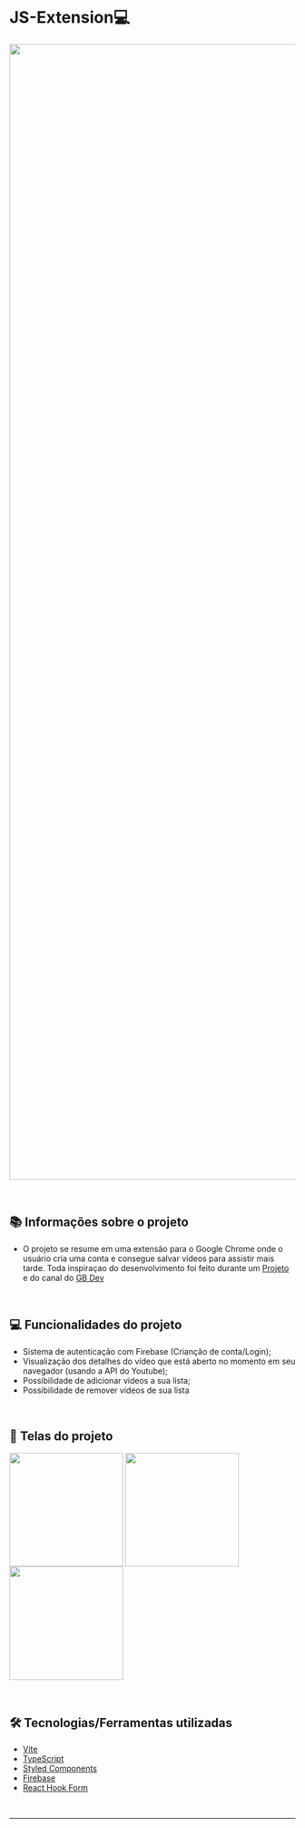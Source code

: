 # JS-Extension💻



<img src="https://user-images.githubusercontent.com/71772559/164887367-576eb71f-a32d-4a89-9ad1-14d251f71fc0.png" width="2000" align="center" />

&nbsp;

## 📚 Informações sobre o projeto

* O projeto se resume em uma extensão para o Google Chrome onde o usuário cria uma conta e consegue salvar vídeos para assistir mais tarde. Toda inspiraçao do desenvolvimento foi feito durante um [Projeto](https://blog.zuberdunge.tech/batlist-a-watchlist-extension-for-youtube#heading-problems-i-faced) e do canal do [GB Dev](https://www.youtube.com/c/GBDev)

&nbsp;

## 💻 Funcionalidades do projeto

* Sistema de autenticação com Firebase (Crianção de conta/Login);
* Visualização dos detalhes do vídeo que está aberto no momento em seu navegador (usando a API do Youtube);
* Possibilidade de adicionar vídeos a sua lista;
* Possibilidade de remover vídeos de sua lista

&nbsp;

## 🎨 Telas do projeto

<img src="https://uploaddeimagens.com.br/images/004/288/472/original/12.JPG?1673186558" width="200" align="center" />
<img src="https://uploaddeimagens.com.br/images/004/288/473/original/13.JPG?1673186694" width="200" align="center" />
<img src="https://uploaddeimagens.com.br/images/004/288/474/original/14.JPG?1673186719" width="200" align="center" />

&nbsp;

## 🛠️ Tecnologias/Ferramentas utilizadas

* [Vite](https://vitejs.dev/)
* [TypeScript](https://www.typescriptlang.org/)
* [Styled Components](https://styled-components.com/)
* [Firebase](https://firebase.google.com/)
* [React Hook Form](https://react-hook-form.com/)

&nbsp;

---


